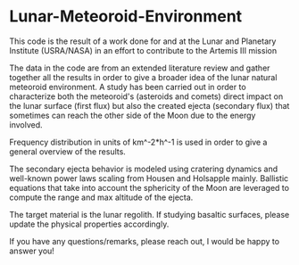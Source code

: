 # Lunar-Meteoroid-Environment
This code is the result of a work done for and at the Lunar and Planetary Institute (USRA/NASA) in an effort to contribute to the Artemis III mission 

The data in the code are from an extended literature review and gather together all the results in order to give a broader idea of the lunar natural meteoroid environment. A study has been carried out in order to characterize both the meteoroid's (asteroids and comets) direct impact on the lunar surface (first flux) but also the created ejecta (secondary flux) that sometimes can reach the other side of the Moon due to the energy involved. 

Frequency distribution in units of km^-2*h^-1 is used in order to give a general overview of the results. 

The secondary ejecta behavior is modeled using cratering dynamics and well-known power laws scaling from Housen and Holsapple mainly.
Ballistic equations that take into account the sphericity of the Moon are leveraged to compute the range and max altitude of the ejecta. 

The target material is the lunar regolith. If studying basaltic surfaces, please update the physical properties accordingly. 

If you have any questions/remarks, please reach out, I would be happy to answer you! 
